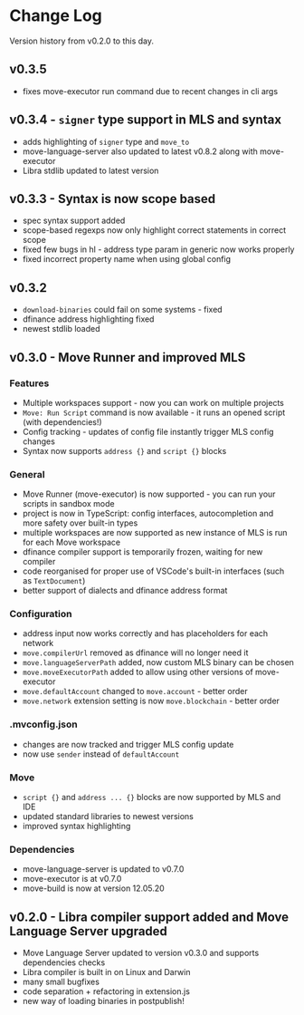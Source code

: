 # Change Log

Version history from v0.2.0 to this day.

## v0.3.5

- fixes move-executor run command due to recent changes in cli args

## v0.3.4 - `signer` type support in MLS and syntax

- adds highlighting of `signer`  type and `move_to`
- move-language-server also updated to latest v0.8.2 along with move-executor
- Libra stdlib updated to latest version

## v0.3.3 - Syntax is now scope based

- spec syntax support added
- scope-based regexps now only highlight correct statements in correct scope
- fixed few bugs in hl - address type param in generic now works properly
- fixed incorrect property name when using global config

## v0.3.2

- `download-binaries` could fail on some systems - fixed
- dfinance address highlighting fixed
- newest stdlib loaded

## v0.3.0 - Move Runner and improved MLS

###  Features

- Multiple workspaces support - now you can work on multiple projects
- `Move: Run Script` command is now available - it runs an opened script (with dependencies!)
- Config tracking - updates of config file instantly trigger MLS config changes
- Syntax now supports `address {}` and `script {}` blocks

### General

- Move Runner (move-executor) is now supported - you can run your scripts in sandbox mode
- project is now in TypeScript: config interfaces, autocompletion and more safety over built-in types
- multiple workspaces are now supported as new instance of MLS is run for each Move workspace
- dfinance compiler support is temporarily frozen, waiting for new compiler
- code reorganised for proper use of VSCode's built-in interfaces (such as `TextDocument`)
- better support of dialects and dfinance address format

### Configuration

- address input now works correctly and has placeholders for each network
- `move.compilerUrl` removed as dfinance will no longer need it
- `move.languageServerPath` added, now custom MLS binary can be chosen
- `move.moveExecutorPath` added to allow using other versions of move-executor
- `move.defaultAccount` changed to `move.account` - better order
- `move.network` extension setting is now `move.blockchain` - better order

### .mvconfig.json

- changes are now tracked and trigger MLS config update
- now use `sender` instead of `defaultAccount`

### Move

- `script {}` and `address ... {}` blocks are now supported by MLS and IDE
- updated standard libraries to newest versions
- improved syntax highlighting

### Dependencies

- move-language-server is updated to v0.7.0
- move-executor is at v0.7.0
- move-build is now at version 12.05.20


## v0.2.0 - Libra compiler support added and Move Language Server upgraded

- Move Language Server updated to version v0.3.0 and supports dependencies checks
- Libra compiler is built in on Linux and Darwin
- many small bugfixes
- code separation + refactoring in extension.js
- new way of loading binaries in postpublish!
